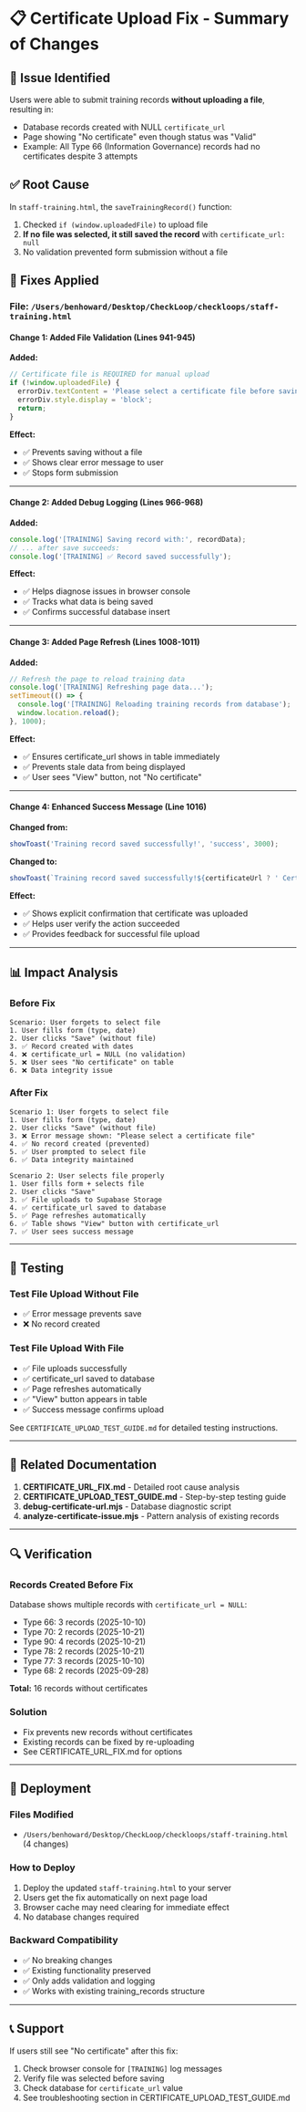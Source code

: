 # 📋 Certificate Upload Fix - Summary of Changes

## 🔴 Issue Identified
Users were able to submit training records **without uploading a file**, resulting in:
- Database records created with NULL `certificate_url`
- Page showing "No certificate" even though status was "Valid"
- Example: All Type 66 (Information Governance) records had no certificates despite 3 attempts

## ✅ Root Cause
In `staff-training.html`, the `saveTrainingRecord()` function:
1. Checked `if (window.uploadedFile)` to upload file
2. **If no file was selected, it still saved the record** with `certificate_url: null`
3. No validation prevented form submission without a file

## 🔧 Fixes Applied

### File: `/Users/benhoward/Desktop/CheckLoop/checkloops/staff-training.html`

#### Change 1: Added File Validation (Lines 941-945)
**Added:**
```javascript
// Certificate file is REQUIRED for manual upload
if (!window.uploadedFile) {
  errorDiv.textContent = 'Please select a certificate file before saving.';
  errorDiv.style.display = 'block';
  return;
}
```

**Effect:**
- ✅ Prevents saving without a file
- ✅ Shows clear error message to user
- ✅ Stops form submission

---

#### Change 2: Added Debug Logging (Lines 966-968)
**Added:**
```javascript
console.log('[TRAINING] Saving record with:', recordData);
// ... after save succeeds:
console.log('[TRAINING] ✅ Record saved successfully');
```

**Effect:**
- ✅ Helps diagnose issues in browser console
- ✅ Tracks what data is being saved
- ✅ Confirms successful database insert

---

#### Change 3: Added Page Refresh (Lines 1008-1011)
**Added:**
```javascript
// Refresh the page to reload training data
console.log('[TRAINING] Refreshing page data...');
setTimeout(() => {
  console.log('[TRAINING] Reloading training records from database');
  window.location.reload();
}, 1000);
```

**Effect:**
- ✅ Ensures certificate_url shows in table immediately
- ✅ Prevents stale data from being displayed
- ✅ User sees "View" button, not "No certificate"

---

#### Change 4: Enhanced Success Message (Line 1016)
**Changed from:**
```javascript
showToast('Training record saved successfully!', 'success', 3000);
```

**Changed to:**
```javascript
showToast(`Training record saved successfully!${certificateUrl ? ' Certificate uploaded.' : ''}`, 'success', 3000);
```

**Effect:**
- ✅ Shows explicit confirmation that certificate was uploaded
- ✅ Helps user verify the action succeeded
- ✅ Provides feedback for successful file upload

---

## 📊 Impact Analysis

### Before Fix
```
Scenario: User forgets to select file
1. User fills form (type, date)
2. User clicks "Save" (without file)
3. ✅ Record created with dates
4. ❌ certificate_url = NULL (no validation)
5. ❌ User sees "No certificate" on table
6. ❌ Data integrity issue
```

### After Fix
```
Scenario 1: User forgets to select file
1. User fills form (type, date)
2. User clicks "Save" (without file)
3. ❌ Error message shown: "Please select a certificate file"
4. ✅ No record created (prevented)
5. ✅ User prompted to select file
6. ✅ Data integrity maintained

Scenario 2: User selects file properly
1. User fills form + selects file
2. User clicks "Save"
3. ✅ File uploads to Supabase Storage
4. ✅ certificate_url saved to database
5. ✅ Page refreshes automatically
6. ✅ Table shows "View" button with certificate_url
7. ✅ User sees success message
```

---

## 🧪 Testing

### Test File Upload Without File
- ✅ Error message prevents save
- ❌ No record created

### Test File Upload With File
- ✅ File uploads successfully
- ✅ certificate_url saved to database
- ✅ Page refreshes automatically
- ✅ "View" button appears in table
- ✅ Success message confirms upload

See `CERTIFICATE_UPLOAD_TEST_GUIDE.md` for detailed testing instructions.

---

## 📁 Related Documentation

1. **CERTIFICATE_URL_FIX.md** - Detailed root cause analysis
2. **CERTIFICATE_UPLOAD_TEST_GUIDE.md** - Step-by-step testing guide
3. **debug-certificate-url.mjs** - Database diagnostic script
4. **analyze-certificate-issue.mjs** - Pattern analysis of existing records

---

## 🔍 Verification

### Records Created Before Fix
Database shows multiple records with `certificate_url = NULL`:
- Type 66: 3 records (2025-10-10)
- Type 70: 2 records (2025-10-21)
- Type 90: 4 records (2025-10-21)
- Type 78: 2 records (2025-10-21)
- Type 77: 3 records (2025-10-10)
- Type 68: 2 records (2025-09-28)

**Total:** 16 records without certificates

### Solution
- Fix prevents new records without certificates
- Existing records can be fixed by re-uploading
- See CERTIFICATE_URL_FIX.md for options

---

## 🚀 Deployment

### Files Modified
- `/Users/benhoward/Desktop/CheckLoop/checkloops/staff-training.html` (4 changes)

### How to Deploy
1. Deploy the updated `staff-training.html` to your server
2. Users get the fix automatically on next page load
3. Browser cache may need clearing for immediate effect
4. No database changes required

### Backward Compatibility
- ✅ No breaking changes
- ✅ Existing functionality preserved
- ✅ Only adds validation and logging
- ✅ Works with existing training_records structure

---

## 📞 Support

If users still see "No certificate" after this fix:
1. Check browser console for `[TRAINING]` log messages
2. Verify file was selected before saving
3. Check database for `certificate_url` value
4. See troubleshooting section in CERTIFICATE_UPLOAD_TEST_GUIDE.md
